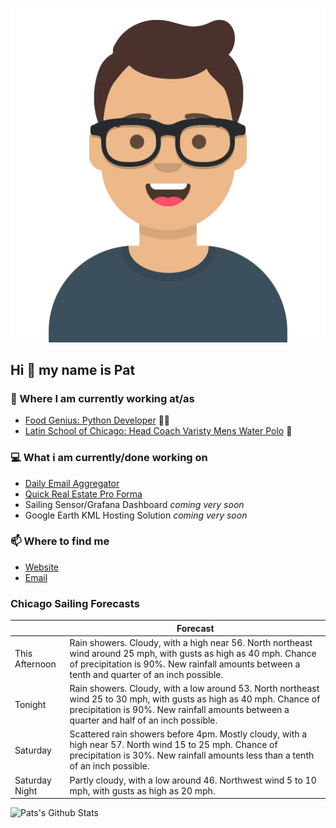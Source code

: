 [![Social banner for p-j-falconer](https://raw.githubusercontent.com/P-J-FALCONER/P-J-FALCONER/master/assets/avataaars.svg)](https://patfalconer.com/)
## Hi :wave: my name is Pat

### 💼 Where I am currently working at/as
- [Food Genius: Python Developer](https://getfoodgenius.com/) 🍔🐍
- [Latin School of Chicago: Head Coach Varisty Mens Water Polo](https://www.latinschool.org/) 🤽


### 💻 What i am currently/done working on
 - [Daily Email Aggregator](https://github.com/P-J-FALCONER/dott_daily_mail)
 - [Quick Real Estate Pro Forma](https://github.com/P-J-FALCONER/henry)
 - Sailing Sensor/Grafana Dashboard *coming very soon*
 - Google Earth KML Hosting Solution *coming very soon*

### 📫 Where to find me
 - [Website](https://patfalconer.com/)
 - [Email](mailto:patrick.j.falconer@gmail.com)


### Chicago Sailing Forecasts
|   | Forecast  |
|---|---|
| This Afternoon | Rain showers. Cloudy, with a high near 56. North northeast wind around 25 mph, with gusts as high as 40 mph. Chance of precipitation is 90%. New rainfall amounts between a tenth and quarter of an inch possible. |
| Tonight | Rain showers. Cloudy, with a low around 53. North northeast wind 25 to 30 mph, with gusts as high as 40 mph. Chance of precipitation is 90%. New rainfall amounts between a quarter and half of an inch possible. |
| Saturday | Scattered rain showers before 4pm. Mostly cloudy, with a high near 57. North wind 15 to 25 mph. Chance of precipitation is 30%. New rainfall amounts less than a tenth of an inch possible. |
| Saturday Night | Partly cloudy, with a low around 46. Northwest wind 5 to 10 mph, with gusts as high as 20 mph. |

![Pats's Github Stats](https://github-readme-stats.vercel.app/api?username=p-j-falconer&show_icons=true&theme=radical)
